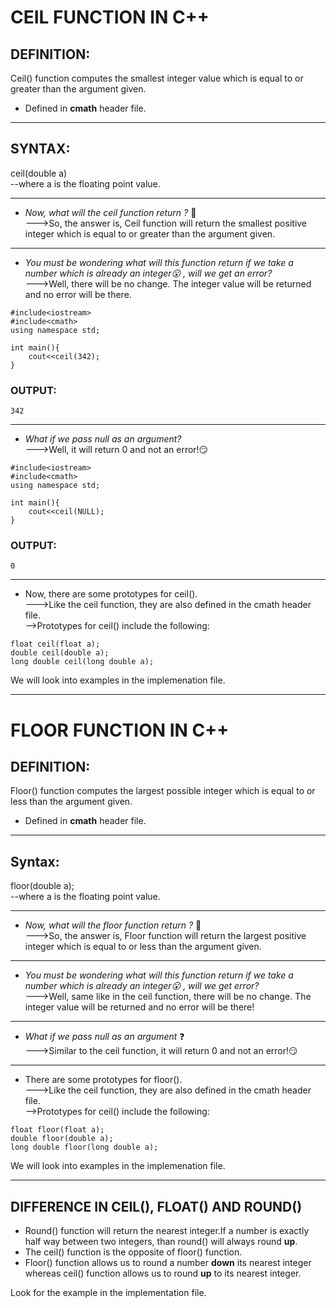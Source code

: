 # CEIL FUNCTION IN C++

## DEFINITION: 
 Ceil() function computes the smallest integer value which is equal to or greater than the argument given.
* Defined in **cmath** header file. 

***

## SYNTAX:  
ceil(double a)   
--where a is the floating point value.
*** 
 * *Now, what will the ceil function return ?* 🤔  
 --->So, the answer is, Ceil function will return the smallest positive integer which is equal to or greater than the argument given.  
 ***
 * *You must be wondering what will this function return if we take a number which is already an integer😮 , will we get an error?*  
--->Well, there will be no change. The integer value will be returned and no error will be there.
```
#include<iostream>
#include<cmath>
using namespace std;

int main(){
    cout<<ceil(342);
}
```
### OUTPUT:
```
342
```
*** 
* *What if we pass null as an argument?*   
--->Well, it will return 0 and not an error!😏
```
#include<iostream>
#include<cmath>
using namespace std;

int main(){
    cout<<ceil(NULL);
}
```
### OUTPUT:
```
0
```
***
 * Now, there are some prototypes for ceil().  
 --->Like the ceil function, they are also defined in the cmath header file.  
 -->Prototypes for ceil() include the following:
 ```
float ceil(float a);
double ceil(double a);
long double ceil(long double a);
 ```
 We will look into examples in the implemenation file.
 ***
 # FLOOR FUNCTION IN C++

## DEFINITION:
Floor() function computes the largest possible integer which is equal to or less than the argument given.
* Defined in **cmath** header file.
***
## Syntax:
floor(double a);  
--where a is the floating point value.
***
* *Now, what will the floor function return ?* 🤔  
 --->So, the answer is, Floor function will return the largest positive integer which is equal to or less than the argument given. 
 ***
 * *You must be wondering what will this function return if we take a number which is already an integer😮 , will we get error?*  
--->Well, same like in the ceil function, there will be no change. The integer value will be returned and no error will be there!
*** 
* *What if we pass null as an argument* ❓     
--->Similar to the ceil function, it will return 0 and not an error!😏
***
 * There are some prototypes for floor().  
 --->Like the ceil function, they are also defined in the cmath header file.  
 -->Prototypes for ceil() include the following:
 ```
float floor(float a);
double floor(double a);
long double floor(long double a);
 ```
 We will look into examples in the implemenation file.
 *** 

## DIFFERENCE IN CEIL(), FLOAT() AND ROUND()
* Round() function will return the nearest integer.If a number is exactly half way between two integers, than round() will always round **up**.
* The ceil() function is the opposite of floor() function.
* Floor() function allows us to round a number **down** its nearest integer whereas ceil() function allows us to round **up** to its nearest integer.

Look for the example in the implementation file.



